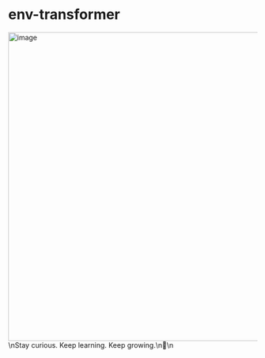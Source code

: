 # env-transformer

<img width="625" alt="image" src="https://github.com/user-attachments/assets/724d00ab-7cc7-4353-89d4-fa40512292b9" />

<!-- INSPIRATIONAL_QUOTE_START -->\nStay curious. Keep learning. Keep growing.\n🦖\n<!-- INSPIRATIONAL_QUOTE_END -->
